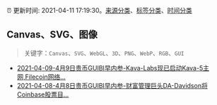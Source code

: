 :alarm_clock: 更新时间: 2021-04-11 17:19:30。[来源分类](../README.md)、[标签分类](../TAGS.md)、[时间分类](../TIMELINE.md)

## Canvas、SVG、图像


> 关键字：`Canvas`、`SVG`、`WebGL`、`3D`、`PNG`、`WebP`、`RGB`、`GUI`



- [2021-04-09-4月9日贵币GUIBI早内参-Kava-Labs现已启动Kava-5主网,Filecoin网络...](https://sec.thief.one/article_content?a_id=c34cf666e2ca661843fbba6bcf6aff0e) 
- [2021-04-08-4月8日贵币GUIBI早内参-财富管理巨头DA-Davidson将Coinbase股票目...](https://sec.thief.one/article_content?a_id=b245012f6a4633cfcd6c9c7379511c64) 